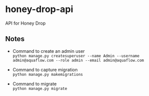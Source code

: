 # honey-drop-api
API for Honey Drop

## Notes

- Command to create an admin user <br>
`python manage.py createsuperuser --name Admin --username admin@aquaflow.com --role admin --email admin@aquaflow.com`

- Command to capture migration<br>
`python manage.py makemigrations`

- Command to migrate <br>
`python manage.py migrate`
